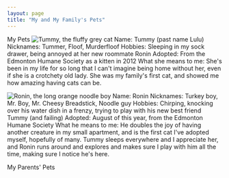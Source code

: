 ```yaml
---
layout: page
title: "My and My Family's Pets"
---
```


My Pets
![Tummy, the fluffy grey cat](/The-Pet-Blog/IMG_3545(1).jpg)
Name: Tummy (past name Lulu)
Nicknames: Tummer, Floof, Murderfloof
Hobbies: Sleeping in my sock drawer, being annoyed at her new roommate Ronin
Adopted: From the Edmonton Humane Society as a kitten in 2012
What she means to me: She's been in my life for so long that I can't imagine being home without her, even if she is a crotchety old lady. She was my family's first cat, and showed me how amazing having cats can be.

![Ronin, the long orange noodle boy](/The-Pet-Blog/IMG_3546(1).jpg)
Name: Ronin
Nicknames: Turkey boy, Mr. Boy, Mr. Cheesy Breadstick, Noodle guy
Hobbies: Chirping, knocking over his water dish in a frenzy, trying to play with his new best friend Tummy (and failing)
Adopted: August of this year, from the Edmonton Humane Society
What he means to me: He doubles the joy of having another creature in my small apartment, and is the first cat I've adopted myself, hopefully of many. Tummy sleeps everywhere and I appreciate her, and Ronin runs around and explores and makes sure I play with him all the time, making sure I notice he's here.

My Parents' Pets
